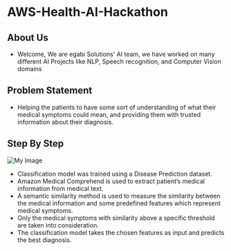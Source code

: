 # AWS-Health-AI-Hackathon

## About Us

* Welcome, We are egabi Solutions' AI team, we have worked on many different AI Projects like NLP, Speech recognition, and Computer Vision domains

## Problem Statement 

* Helping the patients to have some sort of understanding of what their medical symptoms could mean, and providing them with trusted information about their diagnosis.

## Step By Step

![My Image](https://github.com/muhammadayman97/AWS-Health-AI-Hackathon/blob/main/images/pipeline.jpg)

* Classification model was trained using a Disease Prediction dataset.
* Amazon Medical Comprehend is used to extract patient’s medical information from medical text.
* A semantic similarity method is used to measure the similarity between the medical information and some predefined features which represent medical symptoms.
* Only the medical symptoms with similarity above a specific threshold are taken into consideration.
* The classification model takes the chosen features as input and predicts the best diagnosis.
